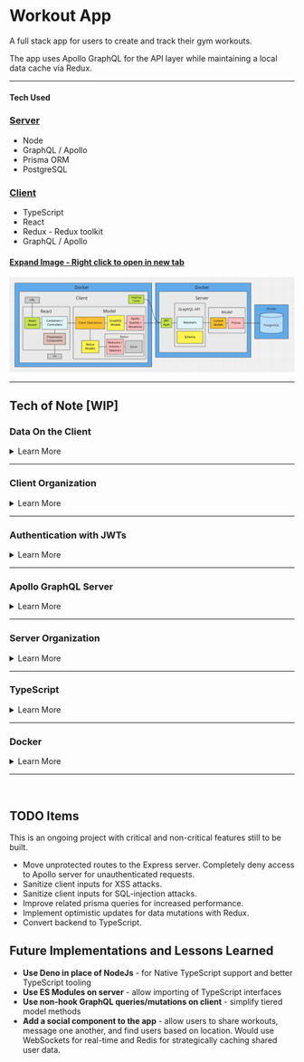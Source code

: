 # Workout App

A full stack app for users to create and track their gym workouts.

The app uses Apollo GraphQL for the API layer while maintaining a local data cache via Redux.

---

#### Tech Used

### [Server](https://github.com/msolorio/workout-app)
- Node
- GraphQL / Apollo
- Prisma ORM
- PostgreSQL

### [Client](https://github.com/msolorio/workout-app-client)

- TypeScript
- React
- Redux - Redux toolkit
- GraphQL / Apollo

#### [Expand Image - Right click to open in new tab](https://raw.githubusercontent.com/msolorio/workout_app/main/readme-assets/workout-app-architecture.png)

![Workout app Architecture](./readme-assets/workout-app-architecture.png)

---

## Tech of Note [WIP]

### Data On the Client

<details>
  <summary>Learn More</summary>

<br>

Handled data persistence with Apollo GraphQL and maintained a local cache of user data in Redux for data reads.
- Nearly instantaneous performance for data reads.
- Decreased load on the server based on app use.

<br>

#### [Expand Image - Right click to open in new tab](https://raw.githubusercontent.com/msolorio/workout_app/main/readme-assets/client-data-strategy.png)

![Workout app Architecture](./readme-assets/client-data-strategy.png)

### Reflections
A Redux cache was a good fit for this app. Users read only their own data removing the risk of being out of sync. For the future, I would like to add a social component using Redis for caching shared data among users.

Apollo GraphQL offers caching and keeping a Redux cache was not needed. I chose to use Redux to practice coordinating the two data stores and allow for optimistic updates in the future.

</details>

---

### Client Organization

<details>
<summary>Learn More</summary>

<br>

Created separate abstractions for data and component UI, mimicking MVC.
- **Container components** - manage high-level coordination of page tasks.
- **Model layers** - handle implementation details of working with data.

<br>

#### [Expand Image - Right click to open in new tab](https://raw.githubusercontent.com/msolorio/workout_app/main/readme-assets/client-mvc.png)

![MVC architecture on the client](./readme-assets/client-mvc.png)

#### Redux and GraphQL Models
- Abstracts away vendor specific code for Apollo GraphQL and Redux
- Houses client-side error handling for Apollo GraphQL
- Uses React Hooks

#### Client Operations Models
- Manages implementation details of communicating between GraphQL and Redux
- Presents high level operations to the controllers
- Uses React Hooks

#### Container Components (Controllers)
- Retrieves data from URL
- Calls model methods for setting and retrieving data
- Manages local component state
- Handles events
- Handles redirects
- Pulls in UI and passes data

#### Presentation Components (View)
- Presents the data and styled UI

<br>

#### Code Example

#### Create Workout container component / controller

[See full code - right click to open in new tab](https://github.com/msolorio/workout_app_client/blob/main/src/pages/ShowWorkout/index.tsx)
```typescript
function CreateWorkout(): JSX.Element {
  const createWorkout = model.Workout.useCreateWorkout()

  const stateObj: State = {
    workoutId: null
  }

  const [state, setState] = useState(stateObj)


  const handleCreateWorkout = async (workoutData: WorkoutType) => {
    const createdWorkout: WorkoutType = await createWorkout(workoutData)

    if (createdWorkout.id) {
      setState({ workoutId: createdWorkout.id })
    }
  }

  if (state.workoutId) return <Redirect to={`/workouts/${state.workoutId}`} />

  return (
    <CreateWorkoutUi handleCreateWorkout={handleCreateWorkout} />
  )
}
```

---
#### Create Workout model method
`useCreateWorkout` creates a workout with Apollo GraphQL and stores in Redux. Hooks are used to manage model methods. In this case the hook returns a method to be invoked in an event handler.

[See full code - right click to open in new tab](https://github.com/msolorio/workout_app_client/blob/main/src/model/resources/Workout/index.ts)

```typescript
...
useCreateWorkout() {
  const createWorkoutGql = gql.Workout.useCreateWorkout()
  const createWorkoutRdx = rdx.Workout.useCreateWorkout()

  async function createWorkout(workoutData: WorkoutType): Promise<WorkoutOrErrorType> {
    const newWorkout = await createWorkoutGql(workoutData)

    if (!newWorkout.error) {
      createWorkoutRdx(newWorkout)
    }

    return newWorkout
  }

  return createWorkout
},
...
```

</details>

---

### Authentication with JWTs

<details>
  <summary>Learn More</summary>

Configured authentication with JWTs and HttpOnly Cookies.
- Gaurded against XSS from accessing token.
- Enabled stateless authentication with JWTs, eliminating the need to store session data server-side.
- Revokes the HttpOnly cookie server-side upon logout.
- Cookie is passed via HTTPS.
- Cookie and token are short-lived, valid for only 24 hours.

  <br>

#### [Expand Image - Right click to open in new tab](https://raw.githubusercontent.com/msolorio/workout_app/main/readme-assets/auth-jwt.png)

![Auth with JWTs and HttpOnly Cookies](./readme-assets/auth-jwt.png)

</details>

---

### Apollo GraphQL Server

<details>
  <summary>Learn More</summary>

<br>

Set up 5-model GraphQL API and enabling flexibility in traversing of data.
- In the future I could add workout progress analysis features, where complex data fetching would be required. A feature could allow a user to see their progress overall, per workout, or per exercise.

<br>

#### [Expand Image - Right click to open in new tab](https://raw.githubusercontent.com/msolorio/workout_app/main/readme-assets/workout-app-erd.png)

![Workout App ERD](./readme-assets/workout-app-erd.png)

The client specifies the exact data it needs.

![GraphQL Request Response Example](./readme-assets/graph-ql.png)

#### Code Example
[Check out the resolvers dir for the GraphQL implementation - right click to open in new tab](https://github.com/msolorio/workout_app_server/tree/main/src/resolvers)

Building the Apollo GraphQL server was intuitive and a joy, and it is exciting to enable complete data flexibility. I'm interested in using GraphQL more and learning about the problems it solves in the real-world.

</details>

---

### Server Organization

<details>
  <summary>Learn More</summary>

<br>

Decoupled the GraphQL API layer from data fetching layer
- Allowing for easy repurposing of components.
- GraphQL could be switched out for a REST API.
- Prisma / Postgres model could be switched to accomodate a different database.

<br>

#### [Expand Image - Right click to open in new tab](https://raw.githubusercontent.com/msolorio/workout_app/main/readme-assets/server-org.png)

![Workout App ERD](./readme-assets/server-org.png)

#### Code Example

The Model method for creating a workout
- Abstracts away vendor specific code for Prisma.
- Manages multiple DB interactions involved with fullfilling single mutation.

**Note:** A closure wraps the model method and grant it error handling with `createHandledQuery`.
```js
...
async function query({
  name,
  description,
  length,
  location,
  exercises,
  userId
}) {

  const newWorkout = await prisma.workout.create({
    data: {
      name: name,
      description: description,
      length: length,
      location: location,
      userId: Number(userId)
    }
  })

  if (exercises) {
    const formattedExercises = exercises.map(ex => {
      ex.workoutId = Number(newWorkout.id);
      return ex;
    })
  
    await prisma.exercise.createMany({
      data: formattedExercises
    })
  }

  return newWorkout;
}

const createWorkout = createHandledQuery(query)

return createWorkout
...
```
</details>

---

### TypeScript

<details>
  <summary>Learn More</summary>

<br>

The client is written entirely in TypeScript.

#### Lessons Learned
- Became more aware of creating uniformity and a clear type strategy for my codebase
- Developed faster, catching subtle bugs early (often before they became bugs)

#### In-Progress
- Currently converting the backend to TypeScript

</details>

---

### Docker

<details>
  <summary>Learn More</summary>

  <br>

Configured Dockerfiles for both server and client and configured a single Docker Compose file for server, client, and database.

[See full code - right click to open in new tab](https://github.com/msolorio/workout_app/blob/main/docker-compose.yml)

#### Code Example
```yml
version: "3.9"
services:
  workoutdb:
    image: postgres:latest
    container_name: workoutdb
    hostname: workoutdb
    ports:
      - 5432:5432
    environment:
      POSTGRES_USER: postgres
      POSTGRES_PASSWORD: postgres
      POSTGRES_DB: workout-app-dev
    volumes:
      - postgres-data:/var/lib/postgresql/data

  app:
    container_name: app
    build:
      context: ./server
      dockerfile: Dockerfile.dev
    depends_on:
      - workoutdb
    ports:
      - 4000:4000
    volumes:
      - ./server:/app
    command: npm run init-dev

  client:
    container_name: client
    build:
      context: ./client
      dockerfile: Dockerfile.dev
    ports:
      - 3000:3000
    environment:
      REACT_APP_API_ENDPOINT: http://localhost:4000
      FAST_REFRESH: false
    volumes:
      - ./client:/app


volumes:
  postgres-data:
```
</details>

---

<br>

## TODO Items
This is an ongoing project with critical and non-critical features still to be built.
- Move unprotected routes to the Express server. Completely deny access to Apollo server for unauthenticated requests.
- Sanitize client inputs for XSS attacks.
- Sanitize client inputs for SQL-injection attacks.
- Improve related prisma queries for increased performance.
- Implement optimistic updates for data mutations with Redux.
- Convert backend to TypeScript.

## Future Implementations and Lessons Learned
- **Use Deno in place of NodeJs** - for Native TypeScript support and better TypeScript tooling
- **Use ES Modules on server** - allow importing of TypeScript interfaces
- **Use non-hook GraphQL queries/mutations on client** - simplify tiered model methods
- **Add a social component to the app** - allow users to share workouts, message one another, and find users based on location. Would use WebSockets for real-time and Redis for strategically caching shared user data.
